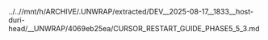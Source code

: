 ../..//mnt/h/ARCHIVE/.UNWRAP/extracted/DEV__2025-08-17__1833__host-duri-head/__UNWRAP/4069eb25ea/CURSOR_RESTART_GUIDE_PHASE5_5_3.md